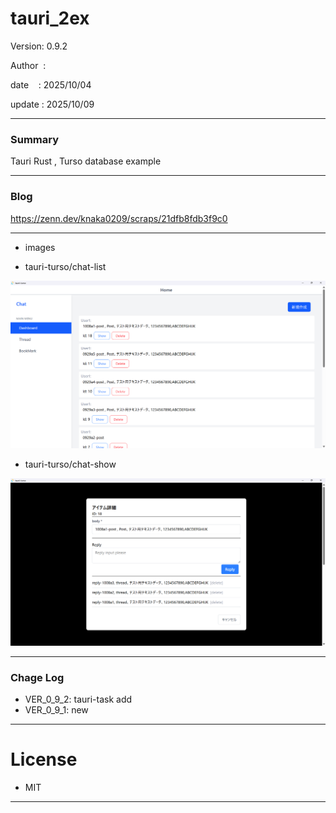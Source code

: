 ﻿# tauri_2ex

 Version: 0.9.2

 Author  : 

 date    : 2025/10/04

 update  : 2025/10/09

***
### Summary

Tauri Rust , Turso database example

***
### Blog

https://zenn.dev/knaka0209/scraps/21dfb8fdb3f9c0

***
* images

* tauri-turso/chat-list

![img1](/image/ss1008a11.png)

* tauri-turso/chat-show

![img1](/image/ss1008a12.png)


***
### Chage Log

* VER_0_9_2: tauri-task add
* VER_0_9_1: new


***
# License

* MIT

***

